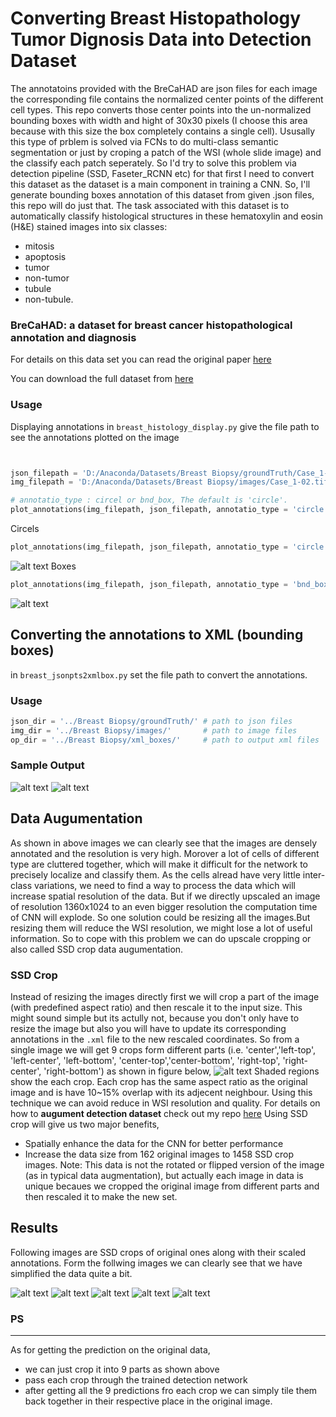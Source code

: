 # Converting Breast Histopathology Tumor Dignosis Data into Detection Dataset

The annotatoins provided with the BreCaHAD are json files for each image the corresponding file contains the normalized center points of the different cell types.
This repo converts those center points into the un-normalized bounding boxes with width and hight of 30x30 pixels (I choose this area because with this size the box completely contains a single cell).
Ususally this type of prblem is solved via FCNs to do multi-class semantic segmentation or just by croping a patch of the WSI (whole slide image) and the classify each patch seperately.
So I'd try to solve this problem via detection pipeline (SSD, Faseter_RCNN etc) for that first I need to convert this dataset as the dataset is a main component in training a CNN. So, I'll generate bounding boxes annotation of this dataset from given .json files, this repo will do just that.
The task associated with this dataset is to automatically classify histological structures in these hematoxylin and eosin (H&E) stained images into six classes:
* mitosis
* apoptosis
* tumor 
* non-tumor 
* tubule
* non-tubule.

### BreCaHAD: a dataset for breast cancer histopathological annotation and diagnosis

For details on this data set you can read the original paper [here](https://bmcresnotes.biomedcentral.com/articles/10.1186/s13104-019-4121-7)

You can download the full dataset from [here](https://figshare.com/articles/BreCaHAD_A_Dataset_for_Breast_Cancer_Histopathological_Annotation_and_Diagnosis/7379186)

### Usage 

Displaying annotations in `breast_histology_display.py` give the file path to see the annotations plotted on the image

```python


json_filepath = 'D:/Anaconda/Datasets/Breast Biopsy/groundTruth/Case_1-02.json'
img_filepath = 'D:/Anaconda/Datasets/Breast Biopsy/images/Case_1-02.tif'

# annotatio_type : circel or bnd_box, The default is 'circle'.
plot_annotations(img_filepath, json_filepath, annotatio_type = 'circle')

```
Circels
```python
plot_annotations(img_filepath, json_filepath, annotatio_type = 'circle')
```
![alt text](https://github.com/Mr-TalhaIlyas/Generating-Bounding-Box-Annotaions-for-Breast-histopathology-images/blob/master/screens/img(3).png)
Boxes

```python
plot_annotations(img_filepath, json_filepath, annotatio_type = 'bnd_box')
```
![alt text](https://github.com/Mr-TalhaIlyas/Generating-Bounding-Box-Annotaions-for-Breast-histopathology-images/blob/master/screens/img(5).png)
## Converting the annotations to XML (bounding boxes)
in `breast_jsonpts2xmlbox.py` set the file path to convert the annotations.
### Usage

```python
json_dir = '../Breast Biopsy/groundTruth/' # path to json files
img_dir = '../Breast Biopsy/images/'       # path to image files
op_dir = '../Breast Biopsy/xml_boxes/'     # path to output xml files
```
### Sample Output

![alt text](https://github.com/Mr-TalhaIlyas/Generating-Bounding-Box-Annotaions-for-Breast-histopathology-images/blob/master/screens/img(2).png)
![alt text](https://github.com/Mr-TalhaIlyas/Generating-Bounding-Box-Annotaions-for-Breast-histopathology-images/blob/master/screens/img(1).png)

## Data Augumentation 

As shown in above images we can clearly see that the images are densely annotated and the resolution is very high. Morover a lot of cells of different type are cluttered together, which will make it difficult for the network to precisely localize and classify them. As the cells alread have very little inter-class variations, we need to find a way to process the data which will increase spatial resolution of the data. But if we directly upscaled an image of resolution 1360x1024 to an even bigger resolution the computation time of CNN will explode. So one solution could be resizing all the images.But resizing them will reduce the WSI resolution, we might lose a lot of useful information.
So to cope with this problem we can do upscale cropping or also called SSD crop data augumentation. 
### SSD Crop
Instead of resizing the images directly first we will crop a part of the image (with predefined aspect ratio) and then rescale it to the input size. This might sound simple but its actully not, because you don't only have to resize the image but also you will have to update its corresponding annotations in the `.xml` file to the new rescaled coordinates.
So from a single image we will get 9 crops form different parts (i.e. 'center','left-top', 'left-center', 'left-bottom', 'center-top','center-bottom', 'right-top', 'right-center', 'right-bottom') as shown in figure below,
![alt text](https://github.com/Mr-TalhaIlyas/Generating-Bounding-Box-Annotaions-for-Breast-histopathology-images/blob/master/screens/img_(1).png)
Shaded regions show the each crop. Each crop has the same aspect ratio as the original image and is have 10~15% overlap with its adjecent neighbour.
Using this technique we can avoid reduce in WSI resolution and quality. For details on how to **augument detection dataset** check out my repo [here](https://github.com/Mr-TalhaIlyas/Augumenting_Detection_Dataset)
Using SSD crop will give us two major benefits,
* Spatially enhance the data for the CNN for better performance
* Increase the data size from 162 original images to 1458 SSD crop images.
Note: This data is not the rotated or flipped version of the image (as in typical data augmentation), but actually each image in data is unique becaues we cropped the original image from different parts and then rescaled it to make the new set.

## Results

Following images are SSD crops of original ones along with their scaled annotations. Form the follwing images we can clearly see that we have simplified the data quite a bit.

![alt text](https://github.com/Mr-TalhaIlyas/Generating-Bounding-Box-Annotaions-for-Breast-histopathology-images/blob/master/screens/img_(2).png)
![alt text](https://github.com/Mr-TalhaIlyas/Generating-Bounding-Box-Annotaions-for-Breast-histopathology-images/blob/master/screens/img_(3).png)
![alt text](https://github.com/Mr-TalhaIlyas/Generating-Bounding-Box-Annotaions-for-Breast-histopathology-images/blob/master/screens/img_(4).png)
![alt text](https://github.com/Mr-TalhaIlyas/Generating-Bounding-Box-Annotaions-for-Breast-histopathology-images/blob/master/screens/img_(5).png)
![alt text](https://github.com/Mr-TalhaIlyas/Generating-Bounding-Box-Annotaions-for-Breast-histopathology-images/blob/master/screens/img_(6).png)

### PS
________
As for getting the prediction on the original data,
* we can just crop it into 9 parts as shown above 
* pass each crop through the trained detection network
* after getting all the 9 predictions fro each crop we can simply tile them back together in their respective place in the original image.
